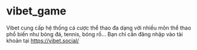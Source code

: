# vibet_game
Vibet cung cấp hệ thống cá cược thể thao đa dạng với nhiều môn thể thao phổ biến như bóng đá, tennis, bóng rổ… Bạn chỉ cần đăng nhập vào tài khoản tại https://vibet.social/ 
